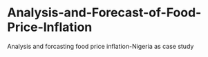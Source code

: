 # Analysis-and-Forecast-of-Food-Price-Inflation
Analysis and forcasting food price inflation-Nigeria as case study
